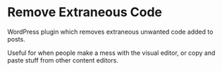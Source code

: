 # Remove Extraneous Code

WordPress plugin which removes extraneous unwanted code added to posts.

Useful for when people make a mess with the visual editor, or copy and paste stuff from other content editors.

